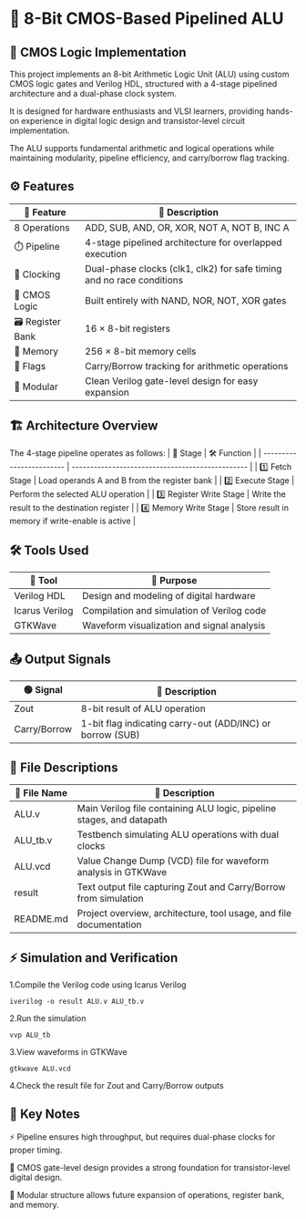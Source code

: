 # 🔧 8-Bit CMOS-Based Pipelined ALU
## 🧠 CMOS Logic Implementation

This project implements an 8-bit Arithmetic Logic Unit (ALU) using custom CMOS logic gates and Verilog HDL, structured with a 4-stage pipelined architecture and a dual-phase clock system.

It is designed for hardware enthusiasts and VLSI learners, providing hands-on experience in digital logic design and transistor-level circuit implementation.

The ALU supports fundamental arithmetic and logical operations while maintaining modularity, pipeline efficiency, and carry/borrow flag tracking.
## ⚙️ Features
| 🔢 Feature        | 📝 Description                                                        |
| ----------------- | --------------------------------------------------------------------- |
| 8 Operations      | ADD, SUB, AND, OR, XOR, NOT A, NOT B, INC A                           |
| ⏱️ Pipeline       | 4-stage pipelined architecture for overlapped execution               |
| 🔄 Clocking       | Dual-phase clocks (clk1, clk2) for safe timing and no race conditions |
| 🧠 CMOS Logic     | Built entirely with NAND, NOR, NOT, XOR gates                         |
| 🗃️ Register Bank | 16 × 8-bit registers                                                  |
| 💾 Memory         | 256 × 8-bit memory cells                                              |
| 🚩 Flags          | Carry/Borrow tracking for arithmetic operations                       |
| 🧩 Modular        | Clean Verilog gate-level design for easy expansion                    |

## 🏗️ Architecture Overview

The 4-stage pipeline operates as follows:
| 🔢 Stage                 | 🛠️ Function                                     |
| ------------------------ | ------------------------------------------------ |
| 1️⃣ Fetch Stage          | Load operands A and B from the register bank     |
| 2️⃣ Execute Stage        | Perform the selected ALU operation               |
| 3️⃣ Register Write Stage | Write the result to the destination register     |
| 4️⃣ Memory Write Stage   | Store result in memory if write-enable is active |

## 🛠️ Tools Used
| 🧰 Tool        | 📝 Purpose                                 |
| -------------- | ------------------------------------------ |
| Verilog HDL    | Design and modeling of digital hardware    |
| Icarus Verilog | Compilation and simulation of Verilog code |
| GTKWave        | Waveform visualization and signal analysis |

## 📤 Output Signals
| 🟢 Signal    | 📝 Description                                            |
| ------------ | --------------------------------------------------------- |
| Zout         | 8-bit result of ALU operation                             |
| Carry/Borrow | 1-bit flag indicating carry-out (ADD/INC) or borrow (SUB) |

## 📂 File Descriptions
| 📄 File Name | 📝 Description                                                        |
| ------------ | --------------------------------------------------------------------- |
| ALU.v        | Main Verilog file containing ALU logic, pipeline stages, and datapath |
| ALU_tb.v     | Testbench simulating ALU operations with dual clocks                  |
| ALU.vcd      | Value Change Dump (VCD) file for waveform analysis in GTKWave         |
| result       | Text output file capturing Zout and Carry/Borrow from simulation      |
| README.md    | Project overview, architecture, tool usage, and file documentation    |

## ⚡ Simulation and Verification
1.Compile the Verilog code using Icarus Verilog 
```
iverilog -o result ALU.v ALU_tb.v
```
2.Run the simulation
```
vvp ALU_tb
```
3.View waveforms in GTKWave
```
gtkwave ALU.vcd
```
4.Check the result file for Zout and Carry/Borrow outputs

## 📝 Key Notes

⚡ Pipeline ensures high throughput, but requires dual-phase clocks for proper timing.

🧠 CMOS gate-level design provides a strong foundation for transistor-level digital design.

🧩 Modular structure allows future expansion of operations, register bank, and memory.





